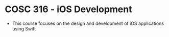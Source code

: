 # COSC 316 - iOS Development

- This course focuses on the design and development of iOS applications using Swift

